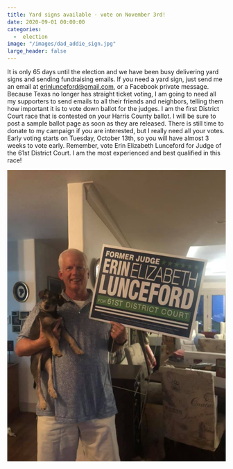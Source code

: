 ```yaml
---
title: Yard signs available - vote on November 3rd!
date: 2020-09-01 00:00:00
categories:
  -  election
image: "/images/dad_addie_sign.jpg"
large_header: false
---
```


It is only 65 days until the election and we have been busy delivering yard signs and sending fundraising emails.  If you need a yard sign, just send me an email at erinlunceford@gmail.com, or a Facebook private message.  Because Texas no longer has straight ticket voting, I am going to need all my supporters to send emails to all their friends and neighbors, telling them how important it is to vote down ballot for the judges.  I am the first District Court race that is contested on your Harris County ballot.  I will be sure to post a sample ballot page as soon as they are released.  There is still time to donate to my campaign if you are interested, but I really need all your votes.  Early voting starts on Tuesday, October 13th, so you will have almost 3 weeks to vote early.  Remember, vote Erin Elizabeth Lunceford for Judge of the 61st District Court.  I am the most experienced and best qualified in this race!

![michael](/images/dad_addie_sign.jpg)
